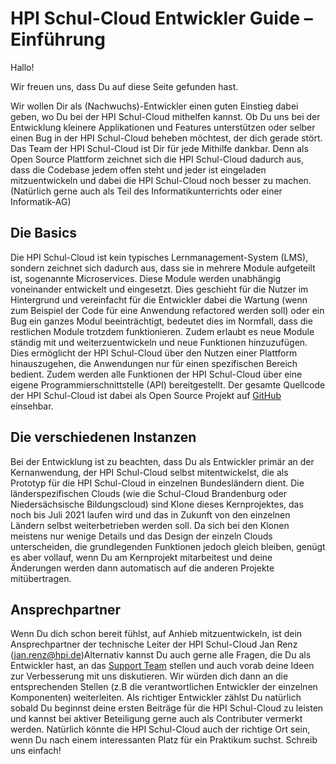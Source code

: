 # HPI Schul-Cloud Entwickler Guide – Einführung

Hallo!

Wir freuen uns, dass Du auf diese Seite gefunden hast.

Wir wollen Dir als (Nachwuchs)-Entwickler einen guten Einstieg dabei geben, wo Du bei der HPI Schul-Cloud mithelfen kannst. Ob Du uns bei der Entwicklung kleinere Applikationen und Features unterstützen oder selber einen Bug in der HPI Schul-Cloud beheben möchtest, der dich gerade stört. Das Team der HPI Schul-Cloud ist Dir für jede Mithilfe dankbar. Denn als Open Source Plattform zeichnet sich die HPI Schul-Cloud dadurch aus, dass die Codebase jedem offen steht und jeder ist eingeladen mitzuentwickeln und dabei die HPI Schul-Cloud noch besser zu machen. (Natürlich gerne auch als Teil des Informatikunterrichts oder einer Informatik-AG)

## Die Basics

Die HPI Schul-Cloud ist kein typisches Lernmanagement-System (LMS), sondern zeichnet sich dadurch aus, dass sie in mehrere Module aufgeteilt ist, sogenannte Microservices. Diese Module werden unabhängig voneinander entwickelt und eingesetzt. Dies geschieht für die Nutzer im Hintergrund und vereinfacht für die Entwickler dabei die Wartung (wenn zum Beispiel der Code für eine Anwendung refactored werden soll) oder ein Bug ein ganzes Modul beeinträchtigt, bedeutet dies im Normfall, dass die restlichen Module trotzdem funktionieren. Zudem erlaubt es neue Module ständig mit und weiterzuentwickeln und neue Funktionen hinzuzufügen. Dies ermöglicht der HPI Schul-Cloud über den Nutzen einer Plattform hinauszugehen, die Anwendungen nur für einen spezifischen Bereich bedient. Zudem werden alle Funktionen der HPI Schul-Cloud über eine eigene Programmierschnittstelle (API) bereitgestellt. Der gesamte Quellcode der HPI Schul-Cloud ist dabei als Open Source Projekt auf [GitHub](https://github.com/hpi-schul-cloud) einsehbar.

## Die verschiedenen Instanzen

Bei der Entwicklung ist zu beachten, dass Du als Entwickler primär an der Kernanwendung, der HPI Schul-Cloud selbst mitentwickelst, die als Prototyp für die HPI Schul-Cloud in einzelnen Bundesländern dient. Die länderspezifischen Clouds (wie die Schul-Cloud Brandenburg oder Niedersächsische Bildungscloud) sind Klone dieses Kernprojektes, das noch bis Juli 2021 laufen wird und das in Zukunft von den einzelnen Ländern selbst weiterbetrieben werden soll. Da sich bei den Klonen meistens nur wenige Details und das Design der einzeln Clouds unterscheiden, die grundlegenden Funktionen jedoch gleich bleiben, genügt es aber vollauf, wenn Du am Kernprojekt mitarbeitest und deine Änderungen werden dann automatisch auf die anderen Projekte mitübertragen.

## Ansprechpartner

Wenn Du dich schon bereit fühlst, auf Anhieb mitzuentwickeln, ist dein Ansprechpartner der technische Leiter der HPI Schul-Cloud Jan Renz (<jan.renz@hpi.de>)Alternativ kannst Du auch gerne alle Fragen, die Du als Entwickler hast, an das [Support Team](https://ticketsystem.hpi-schul-cloud.org/servicedesk/customer/portal/2/user/login?destination=portal%2F2) stellen und auch vorab deine Ideen zur Verbesserung mit uns diskutieren. Wir würden dich dann an die entsprechenden Stellen (z.B die verantwortlichen Entwickler der einzelnen Komponenten) weiterleiten. Als richtiger Entwickler zählst Du natürlich sobald Du beginnst deine ersten Beiträge für die HPI Schul-Cloud zu leisten und kannst bei aktiver Beteiligung gerne auch als Contributer vermerkt werden. Natürlich könnte die HPI Schul-Cloud auch der richtige Ort sein, wenn Du nach einem interessanten Platz für ein Praktikum suchst. Schreib uns einfach!
